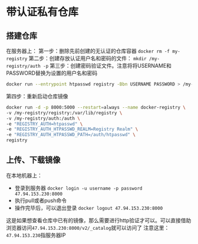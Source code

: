 # 带认证私有仓库

## 搭建仓库

在服务器上：
第一步：删除先前创建的无认证的仓库容器
`docker rm -f my-registry`
第二步：创建存放认证用户名和密码的文件：
`mkdir /my-registry/auth -p`
第三步：创建密码验证文件。注意将将USERNAME和PASSWORD替换为设置的用户名和密码

```bash
docker run --entrypoint htpasswd registry -Bbn USERNAME PASSWORD > /my-registry/auth/htpasswd
```

第四步：重新启动仓库镜像

```bash
docker run -d -p 8000:5000 --restart=always --name docker-registry \
-v /my-registry/registry:/var/lib/registry \
-v /my-registry/auth:/auth \
-e "REGISTRY_AUTH=htpasswd" \
-e "REGISTRY_AUTH_HTPASSWD_REALM=Registry Realm" \
-e "REGISTRY_AUTH_HTPASSWD_PATH=/auth/htpasswd" \
registry
```

## 上传、下载镜像

在本地机器上：

- 登录到服务器
`docker login -u username -p password 47.94.153.230:8000`
- 执行pull或者push命令
- 操作完毕后，可以退出登录
`docker logout 47.94.153.230:8000`

这是如果想查看仓库中已有的镜像，那么需要进行http验证才可以。可以直接借助浏览器访问`47.94.153.230:8000/v2/_catalog`就可以访问了
注意这里：`47.94.153.230`指服务器IP
